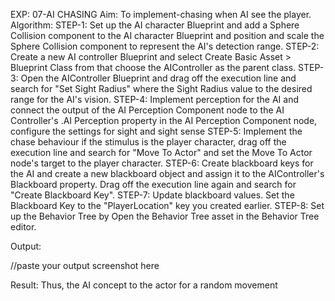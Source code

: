 EXP: 07-AI CHASING
Aim:
To implement-chasing when AI see the player.
Algorithm:
STEP-1: Set up the AI character Blueprint and add a Sphere Collision component to the AI
character Blueprint and position and scale the Sphere Collision component to represent the AI's
detection range.
STEP-2: Create a new AI controller Blueprint and select Create Basic Asset > Blueprint
Class from that choose the AIController as the parent class.
STEP-3: Open the AIController Blueprint and drag off the execution line and search for "Set
Sight Radius" where the Sight Radius value to the desired range for the AI's vision.
STEP-4: Implement perception for the AI and connect the output of the AI Perception
Component node to the AI Controller's .AI Perception property in the AI Perception
Component node, configure the settings for sight and sight sense
STEP-5: Implement the chase behaviour if the stimulus is the player character, drag off the
execution line and search for "Move To Actor" and set the Move To Actor node's target to
the player character.
STEP-6: Create blackboard keys for the AI and create a new blackboard object and assign it
to the AIController's Blackboard property. Drag off the execution line again and search for
"Create Blackboard Key".
STEP-7: Update blackboard values. Set the Blackboard Key to the "PlayerLocation" key
you created earlier.
STEP-8: Set up the Behavior Tree by Open the Behavior Tree asset in the Behavior Tree
editor.

Output:

//paste your output screenshot here


Result:
Thus, the AI concept to the actor for a random movement